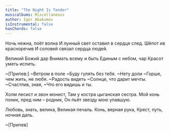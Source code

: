 ```yaml
---
title: "The Night Is Tender"
musicalbums: Miscellaneous
author: Igor Abakumov
isInstrumental: false
hasChords: false
---
```


Ночь нежна, поёт волна
И лунный свет оставил в сердце след.
Шёпот ив красноречив
И соловей связал сердца людей.

Великий Божий дар
Внимать всему и быть
Единым с небом, чар
Красот уметь испить.

~[Припев:]
~Ветром в поле
~Буду гулять без тебя.
~Нету доли
~Горше, чем жить, не любя.
~Радость видеть
~Солнце, что дарит мечты.
~Счастлив, зная,
~Что его видишь и ты.

Холм лесист и звон монист,
Там у костра цыганская сестра.
Мой конь поник, пред ним – родник,
Он пьёт звезду мою упавшую.

Любовь, знать, велика,
Великая печаль.
Конь, верная рука,
Крест, путь, ночная даль.

~[Припев]
